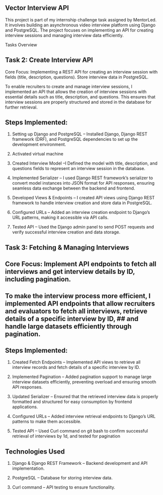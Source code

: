 ## Vector Interview API

This project is part of my internship challenge task assigned by MentorLed. It involves building an asynchronous video interview platform using Django and PostgreSQL. The project focuses on implementing an API for creating interview sessions and managing interview data efficiently.

Tasks Overview

## Task 2: Create Interview API

Core Focus: Implementing a REST API for creating an interview session with fields (title, description, questions). Store interview data in PostgreSQL.

To enable recruiters to create and manage interview sessions, I implemented an API that allows the creation of interview sessions with essential details such as title, description, and questions. This ensures that interview sessions are properly structured and stored in the database for further retrieval.

## Steps Implemented:

1. Setting up Django and PostgreSQL – Installed Django, Django REST framework (DRF), and PostgreSQL dependencies to set up the development environment.

2. Activated virtual machine

3. Created Interview Model –I Defined the model with title, description, and questions fields to represent an interview session in the database.

4. Implemented Serializer – I used Django REST framework’s serializer to convert model instances into JSON format for API responses, ensuring seamless data exchange between the backend and frontend.

5. Developed Views & Endpoints – I created API views using Django REST framework to handle interview creation and store data in PostgreSQL.

6. Configured URLs – Added an interview creation endpoint to Django’s URL patterns, making it accessible via API calls.

7. Tested API – Used the Django admin panel to send POST requests and verify successful interview creation and data storage.

## Task 3: Fetching & Managing Interviews

## Core Focus: Implement API endpoints to fetch all interviews and get interview details by ID, including pagination.

## To make the interview process more efficient, I implemented API endpoints that allow recruiters and evaluators to fetch all interviews, retrieve details of a specific interview by ID, ## and handle large datasets efficiently through pagination.

## Steps Implemented:

1. Created Fetch Endpoints – Implemented API views to retrieve all interview records and fetch details of a specific interview by ID.

2. Implemented Pagination – Added pagination support to manage large interview datasets efficiently, preventing overload and ensuring smooth API responses.

3. Updated Serializer – Ensured that the retrieved interview data is properly formatted and structured for easy consumption by frontend applications.

4. Configured URLs – Added interview retrieval endpoints to Django’s URL patterns to make them accessible.

5. Tested API – Used Curl command on git bash to confirm successful retrieval of interviews by 1d, and tested for pagination

## Technologies Used

1. Django & Django REST Framework – Backend development and API implementation.

2. PostgreSQL – Database for storing interview data.

3. Curl command – API testing to ensure functionality.
